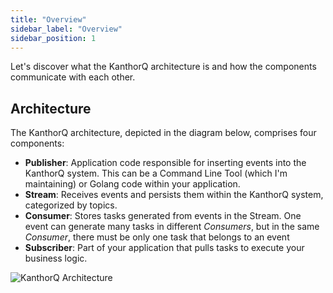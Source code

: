 ```yaml
---
title: "Overview"
sidebar_label: "Overview"
sidebar_position: 1
---
```


Let's discover what the KanthorQ architecture is and how the components communicate with each other.

## Architecture

The KanthorQ architecture, depicted in the diagram below, comprises four components:

- **Publisher**: Application code responsible for inserting events into the KanthorQ system. This can be a Command Line Tool (which I'm maintaining) or Golang code within your application.
- **Stream**: Receives events and persists them within the KanthorQ system, categorized by topics.
- **Consumer**: Stores tasks generated from events in the Stream. One event can generate many tasks in different _Consumers_, but in the same _Consumer_, there must be only one task that belongs to an event
- **Subscriber**: Part of your application that pulls tasks to execute your business logic.

![KanthorQ Architecture](/002-concepts/001-overview/kanthorq-architecture.svg)
